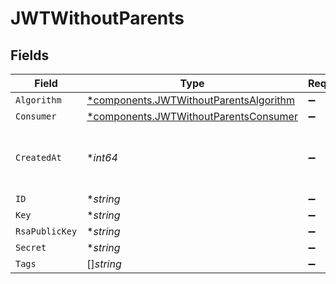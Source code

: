 # JWTWithoutParents


## Fields

| Field                                                                                           | Type                                                                                            | Required                                                                                        | Description                                                                                     |
| ----------------------------------------------------------------------------------------------- | ----------------------------------------------------------------------------------------------- | ----------------------------------------------------------------------------------------------- | ----------------------------------------------------------------------------------------------- |
| `Algorithm`                                                                                     | [*components.JWTWithoutParentsAlgorithm](../../models/components/jwtwithoutparentsalgorithm.md) | :heavy_minus_sign:                                                                              | N/A                                                                                             |
| `Consumer`                                                                                      | [*components.JWTWithoutParentsConsumer](../../models/components/jwtwithoutparentsconsumer.md)   | :heavy_minus_sign:                                                                              | N/A                                                                                             |
| `CreatedAt`                                                                                     | **int64*                                                                                        | :heavy_minus_sign:                                                                              | Unix epoch when the resource was created.                                                       |
| `ID`                                                                                            | **string*                                                                                       | :heavy_minus_sign:                                                                              | N/A                                                                                             |
| `Key`                                                                                           | **string*                                                                                       | :heavy_minus_sign:                                                                              | N/A                                                                                             |
| `RsaPublicKey`                                                                                  | **string*                                                                                       | :heavy_minus_sign:                                                                              | N/A                                                                                             |
| `Secret`                                                                                        | **string*                                                                                       | :heavy_minus_sign:                                                                              | N/A                                                                                             |
| `Tags`                                                                                          | []*string*                                                                                      | :heavy_minus_sign:                                                                              | N/A                                                                                             |